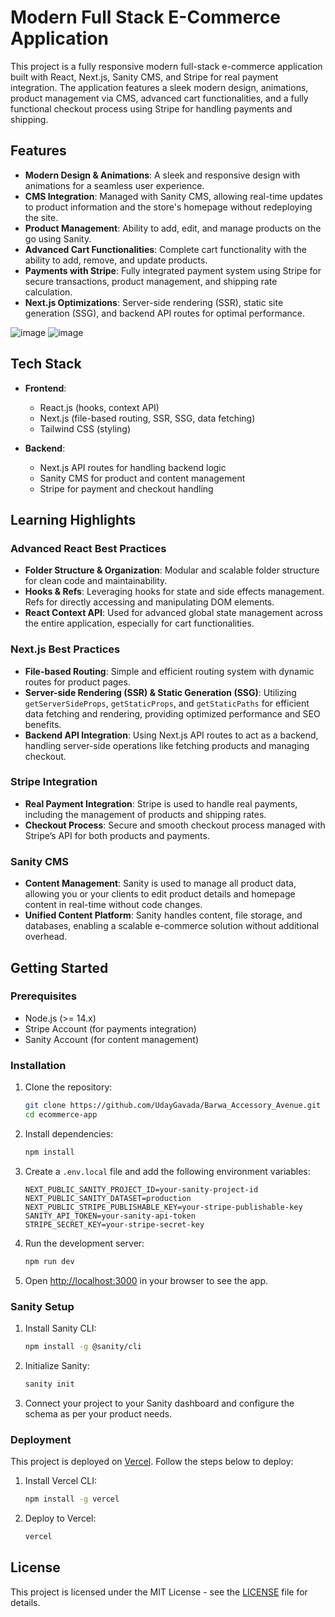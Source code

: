 # Modern Full Stack E-Commerce Application

This project is a fully responsive modern full-stack e-commerce application built with React, Next.js, Sanity CMS, and Stripe for real payment integration. The application features a sleek modern design, animations, product management via CMS, advanced cart functionalities, and a fully functional checkout process using Stripe for handling payments and shipping.

## Features

- **Modern Design & Animations**: A sleek and responsive design with animations for a seamless user experience.
- **CMS Integration**: Managed with Sanity CMS, allowing real-time updates to product information and the store's homepage without redeploying the site.
- **Product Management**: Ability to add, edit, and manage products on the go using Sanity.
- **Advanced Cart Functionalities**: Complete cart functionality with the ability to add, remove, and update products.
- **Payments with Stripe**: Fully integrated payment system using Stripe for secure transactions, product management, and shipping rate calculation.
- **Next.js Optimizations**: Server-side rendering (SSR), static site generation (SSG), and backend API routes for optimal performance.

![image](https://github.com/user-attachments/assets/3daf7930-b1ab-475a-869a-6af45b1b2c72)
![image](https://github.com/user-attachments/assets/1b1d1154-c9a9-45ba-a5c6-458c585ff38e)



## Tech Stack

- **Frontend**: 
  - React.js (hooks, context API)
  - Next.js (file-based routing, SSR, SSG, data fetching)
  - Tailwind CSS (styling)
  
- **Backend**:
  - Next.js API routes for handling backend logic
  - Sanity CMS for product and content management
  - Stripe for payment and checkout handling

## Learning Highlights

### Advanced React Best Practices
- **Folder Structure & Organization**: Modular and scalable folder structure for clean code and maintainability.
- **Hooks & Refs**: Leveraging hooks for state and side effects management. Refs for directly accessing and manipulating DOM elements.
- **React Context API**: Used for advanced global state management across the entire application, especially for cart functionalities.

### Next.js Best Practices
- **File-based Routing**: Simple and efficient routing system with dynamic routes for product pages.
- **Server-side Rendering (SSR) & Static Generation (SSG)**: Utilizing `getServerSideProps`, `getStaticProps`, and `getStaticPaths` for efficient data fetching and rendering, providing optimized performance and SEO benefits.
- **Backend API Integration**: Using Next.js API routes to act as a backend, handling server-side operations like fetching products and managing checkout.

### Stripe Integration
- **Real Payment Integration**: Stripe is used to handle real payments, including the management of products and shipping rates.
- **Checkout Process**: Secure and smooth checkout process managed with Stripe’s API for both products and payments.

### Sanity CMS
- **Content Management**: Sanity is used to manage all product data, allowing you or your clients to edit product details and homepage content in real-time without code changes.
- **Unified Content Platform**: Sanity handles content, file storage, and databases, enabling a scalable e-commerce solution without additional overhead.

## Getting Started

### Prerequisites

- Node.js (>= 14.x)
- Stripe Account (for payments integration)
- Sanity Account (for content management)

### Installation

1. Clone the repository:
    ```bash
    git clone https://github.com/UdayGavada/Barwa_Accessory_Avenue.git
    cd ecommerce-app
    ```

2. Install dependencies:
    ```bash
    npm install
    ```

3. Create a `.env.local` file and add the following environment variables:
    ```plaintext
    NEXT_PUBLIC_SANITY_PROJECT_ID=your-sanity-project-id
    NEXT_PUBLIC_SANITY_DATASET=production
    NEXT_PUBLIC_STRIPE_PUBLISHABLE_KEY=your-stripe-publishable-key
    SANITY_API_TOKEN=your-sanity-api-token
    STRIPE_SECRET_KEY=your-stripe-secret-key
    ```

4. Run the development server:
    ```bash
    npm run dev
    ```

5. Open [http://localhost:3000](http://localhost:3000) in your browser to see the app.

### Sanity Setup

1. Install Sanity CLI:
    ```bash
    npm install -g @sanity/cli
    ```

2. Initialize Sanity:
    ```bash
    sanity init
    ```

3. Connect your project to your Sanity dashboard and configure the schema as per your product needs.

### Deployment

This project is deployed on [Vercel](https://vercel.com). Follow the steps below to deploy:

1. Install Vercel CLI:
    ```bash
    npm install -g vercel
    ```

2. Deploy to Vercel:
    ```bash
    vercel
    ```

## License

This project is licensed under the MIT License - see the [LICENSE](LICENSE) file for details.
